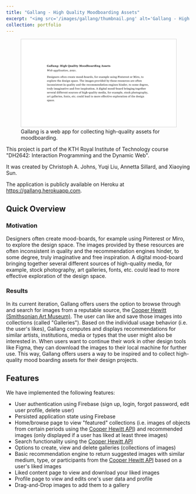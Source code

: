```yaml
---
title: "Gallang - High Quality Moodboarding Assets"
excerpt: "<img src='/images/gallang/thumbnail.png' alt='Gallang - High Quality Moodboarding Assets' style='margin-bottom: 0.5rem; border: 1px solid lightgrey; max-height: 500px'><br/>Web app for collecting high-quality assets for moodboarding."
collection: portfolio
---
```


<figure>
  <img
    src="/images/gallang/thumbnail.png"
    alt="Gallang - High Quality Moodboarding Assets"
    style="border: 1px solid lightgrey"
  />
  <figcaption>
    Gallang is a web app for collecting high-quality assets for moodboarding.
  </figcaption>
</figure>

This project is part of the KTH Royal Institute of Technology course "DH2642: Interaction Programming and the Dynamic Web".

It was created by Christoph A. Johns, Yuqi Liu, Annetta Sillard, and Xiaoying Sun.

The application is publicly available on Heroku at <https://gallang.herokuapp.com>.

## Quick Overview

### Motivation

Designers often create mood-boards, for example using Pinterest or Miro, to explore the design space.
The images provided by these resources are often inconsistent in quality and the recommendation engines hinder, to some degree, truly imaginative and free inspiration.
A digital mood-board bringing together several different sources of high-quality media, for example, stock photography, art galleries, fonts, etc. could lead to more effective exploration of the design space.

### Results

In its current iteration, Gallang offers users the option to browse through and search for images from a reputable source, the [Cooper Hewitt (Smithsonian Art Museum)](https://collection.cooperhewitt.org/api/).
The user can like and save those images into collections (called "Galleries").
Based on the individual usage behavior (i.e. the user's likes), Gallang computes and displays recommendations for similar artists, institutions, media or types that the user might also be interested in.
When users want to continue their work in other design tools like Figma, they can download the images to their local machine for further use.
This way, Gallang offers users a way to be inspired and to collect high-quality mood boarding assets for their design projects.

## Features

We have implemented the following features:

- User authentication using Firebase (sign up, login, forgot password, edit user profile, delete user)
- Persisted application state using Firebase
- Home/browse page to view "featured" collections (i.e. images of objects from certain periods using the [Cooper Hewitt API](https://collection.cooperhewitt.org/api/)) and recommended images (only displayed if a user has liked at least three images)
- Search functionality using the [Cooper Hewitt API](https://collection.cooperhewitt.org/api/)
- Options to create, view and delete galleries (collections of images)
- Basic recommendation engine to return suggested images with similar medium, type, or participants from the [Cooper Hewitt API](https://collection.cooperhewitt.org/api/) based on a user's liked images
- Liked content page to view and download your liked images
- Profile page to view and edits one's user data and profile
- Drag-and-Drop images to add them to a gallery

